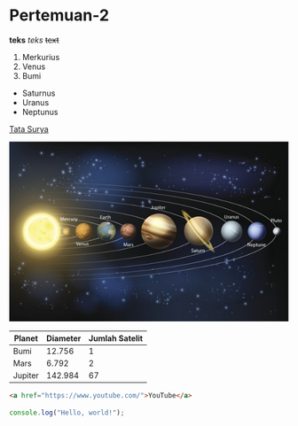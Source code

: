 # Pertemuan-2
**teks**
*teks*
~~text~~ 

1. Merkurius
2. Venus
3. Bumi

- Saturnus
- Uranus
- Neptunus

[Tata Surya](https://solarsystem.nasa.gov/)









![Galaksi Bima Sakti](img/tatas.jpg)
<!-- ![Luffy](img/luffy.jpg) -->
| Planet | Diameter | Jumlah Satelit |
| ------- | -------- | -------------- |
| Bumi | 12.756 | 1 |
| Mars | 6.792 | 2 |
| Jupiter | 142.984 | 67 |


```html
<a href="https://www.youtube.com/">YouTube</a>
```

```js
console.log("Hello, world!");
```



<!-- ```sql
SELECT * FROM users WHERE email = 'abudujanasiregar@gmail.com';
```

```shell
$ git commit -m "first commit"
``` -->